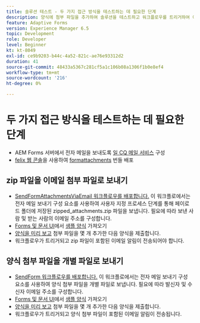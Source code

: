 ```yaml
---
title: 솔루션 테스트 - 두 가지 접근 방식을 테스트하는 데 필요한 단계
description: 양식에 첨부 파일을 추가하여 솔루션을 테스트하고 워크플로우를 트리거하여 이메일을 전송합니다.
feature: Adaptive Forms
version: Experience Manager 6.5
topic: Development
role: Developer
level: Beginner
kt: kt-8049
exl-id: ce9b9203-b44c-4a52-821c-ae76e93312d2
duration: 41
source-git-commit: 48433a5367c281cf5a1c106b08a1306f1b0e8ef4
workflow-type: tm+mt
source-wordcount: '216'
ht-degree: 0%

---
```


# 두 가지 접근 방식을 테스트하는 데 필요한 단계

* AEM Forms 서버에서 전자 메일을 보내도록 [일 CQ 메일 서비스](https://experienceleague.adobe.com/docs/experience-manager-65/administering/operations/notification.html?lang=ko#configuring-the-mail-service) 구성
* [felix 웹 콘솔](http://localhost:4502/system/console/bundles)을 사용하여 [formattachments](assets/formattachments.formattachments.core-1.0-SNAPSHOT.jar) 번들 배포

## zip 파일을 이메일 첨부 파일로 보내기



* [SendFormAttachmentsViaEmail 워크플로우를 배포합니다.](assets/zipped-form-attachments-model.zip) 이 워크플로에서는 전자 메일 보내기 구성 요소를 사용하여 사용자 지정 프로세스 단계를 통해 페이로드 폴더에 저장된 zipped_attachments.zip 파일을 보냅니다. 필요에 따라 보낸 사람 및 받는 사람의 이메일 주소를 구성합니다.
* [Forms 및 문서 UI](http://localhost:4502/aem/forms.html/content/dam/formsanddocuments)에서 [샘플 양식](assets/zip-form-attachments-form.zip) 가져오기
* [양식을 미리 보고](http://localhost:4502/content/dam/formsanddocuments/zippformattachments/jcr:content?wcmmode=disabled) 첨부 파일을 몇 개 추가한 다음 양식을 제출합니다.
* 워크플로우가 트리거되고 zip 파일이 포함된 이메일 알림이 전송되어야 합니다.

## 양식 첨부 파일을 개별 파일로 보내기

* [SendForm 워크플로우를 배포합니다.](assets/send-form-attachments-model.zip) 이 워크플로에서는 전자 메일 보내기 구성 요소를 사용하여 양식 첨부 파일을 개별 파일로 보냅니다. 필요에 따라 발신자 및 수신자 이메일 주소를 구성합니다.
* [Forms 및 문서 UI](http://localhost:4502/aem/forms.html/content/dam/formsanddocuments)에서 [샘플 양식](assets/send-list-attachments-form.zip) 가져오기
* [양식을 미리 보고](http://localhost:4502/content/dam/formsanddocuments/sendlistofattachments/jcr:content?wcmmode=disabled) 첨부 파일을 몇 개 추가한 다음 양식을 제출합니다.
* 워크플로우가 트리거되고 양식 첨부 파일이 포함된 이메일 알림이 전송됩니다.
